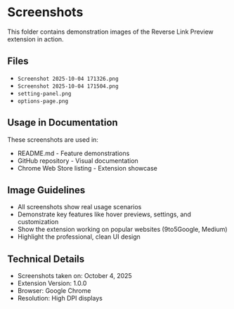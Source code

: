 # Screenshots

This folder contains demonstration images of the Reverse Link Preview extension in action.

## Files

- `Screenshot 2025-10-04 171326.png`
- `Screenshot 2025-10-04 171504.png`
- `setting-panel.png` 
- `options-page.png` 

## Usage in Documentation

These screenshots are used in:
- README.md - Feature demonstrations
- GitHub repository - Visual documentation
- Chrome Web Store listing - Extension showcase

## Image Guidelines

- All screenshots show real usage scenarios
- Demonstrate key features like hover previews, settings, and customization
- Show the extension working on popular websites (9to5Google, Medium)
- Highlight the professional, clean UI design

## Technical Details

- Screenshots taken on: October 4, 2025
- Extension Version: 1.0.0  
- Browser: Google Chrome
- Resolution: High DPI displays